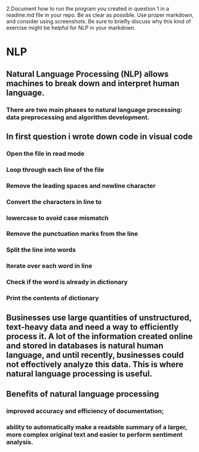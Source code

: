 2.Document how to run the program you created in question 1 in a readme.md file in your repo. Be as clear as possible. Use proper markdown, and consider using screenshots. Be sure to briefly discuss why this kind of exercise might be helpful for NLP in your markdown.

# NLP

## Natural Language Processing (NLP) allows machines to break down and interpret human language.

### There are two main phases to natural language processing: data preprocessing and algorithm development.

## In first question i wrote down code in visual code

### Open the file in read mode


### Loop through each line of the file

### Remove the leading spaces and newline character

### Convert the characters in line to 

### lowercase to avoid case mismatch

### Remove the punctuation marks from the line

### Split the line into words

### Iterate over each word in line

### Check if the word is already in dictionary

### Print the contents of dictionary


## Businesses use large quantities of unstructured, text-heavy data and need a way to efficiently process it. A lot of the information created online and stored in databases is natural human language, and until recently, businesses could not effectively analyze this data. This is where natural language processing is useful.

## Benefits of natural language processing

### improved accuracy and efficiency of documentation;

### ability to automatically make a readable summary of a larger, more complex original text and easier to perform sentiment analysis.